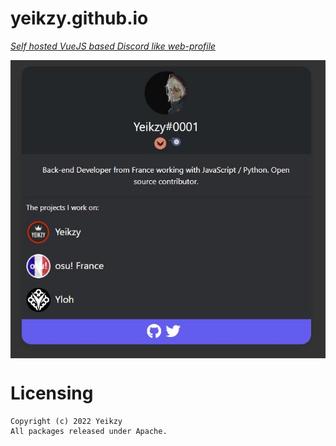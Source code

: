 # yeikzy.github.io

[*Self hosted VueJS based Discord like web-profile*](https://github.com/IchiiDev/my-profile)

<div align="center">
   <a href="https://discord.gg/ErwAkKhMsR" target="_blank"><img src="https://github.com/Yeikzy/yeikzy.github.io/blob/main/.github/workflows/Capture.JPG" align="center" /></a>

</div>

# Licensing 
```
Copyright (c) 2022 Yeikzy 
All packages released under Apache.
```
